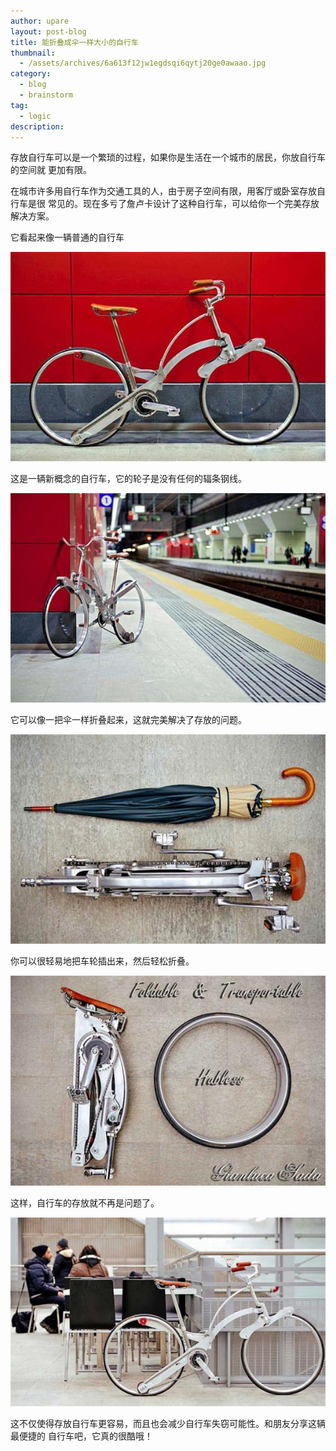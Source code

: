 ```yaml
---
author: upare
layout: post-blog
title: 能折叠成伞一样大小的自行车
thumbnail:
  - /assets/archives/6a613f12jw1egdsqi6qytj20ge0awaao.jpg
category:
  - blog
  - brainstorm
tag:
  - logic
description: 
---
```

存放自行车可以是一个繁琐的过程，如果你是生活在一个城市的居民，你放自行车的空间就 更加有限。

在城市许多用自行车作为交通工具的人，由于房子空间有限，用客厅或卧室存放自行车是很 常见的。现在多亏了詹卢卡设计了这种自行车，可以给你一个完美存放解决方案。

它看起来像一辆普通的自行车

![](/assets/archives/6a613f12jw1egdsqi6qytj20ge0awaao.jpg)

这是一辆新概念的自行车，它的轮子是没有任何的辐条钢线。

![](/assets/archives/6a613f12jw1egdsqikzk3j20ge0aw3zb.jpg)

它可以像一把伞一样折叠起来，这就完美解决了存放的问题。

![](/assets/archives/6a613f12jw1egdsqixg4kj20ge0awwfe.jpg)

你可以很轻易地把车轮插出来，然后轻松折叠。

![](/assets/archives/6a613f12jw1egdsqhu73aj20ge0ax3zf.jpg)

这样，自行车的存放就不再是问题了。

![](/assets/archives/6a613f12jw1egdsqjc3wvj20ge09ugmc.jpg)

这不仅使得存放自行车更容易，而且也会减少自行车失窃可能性。和朋友分享这辆最便捷的 自行车吧，它真的很酷哦！